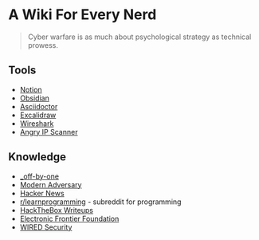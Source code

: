 # A Wiki For Every Nerd

> Cyber warfare is as much about psychological strategy as technical prowess.

## Tools
- [Notion](https://www.notion.so/)
- [Obsidian](https://obsidian.md/)
- [Asciidoctor](https://asciidoctor.org/)
- [Excalidraw](https://excalidraw.com/)
- [Wireshark](https://www.wireshark.org/)
- [Angry IP Scanner](https://angryip.org/)

## Knowledge
- [_off-by-one](https://offbyone.us/)
- [Modern Adversary](https://modernadversary.com/writing-index)
- [Hacker News](https://news.ycombinator.com/)
- [r/learnprogramming](https://www.reddit.com/r/learnprogramming/) - subreddit for programming
- [HackTheBox Writeups](https://github.com/Hackplayers/hackthebox-writeups)
- [Electronic Frontier Foundation](https://www.eff.org/)
- [WIRED Security](https://www.wired.com/category/security/)

